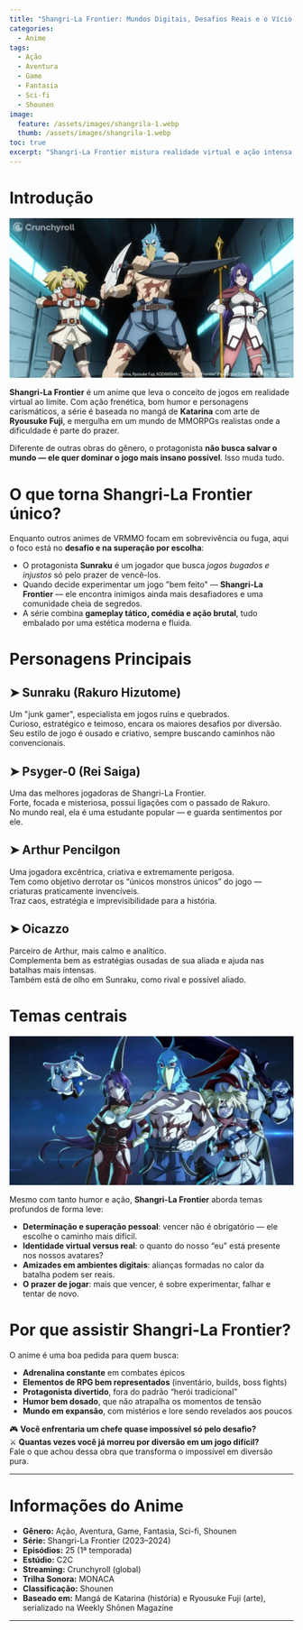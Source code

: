 ```yaml
---
title: "Shangri-La Frontier: Mundos Digitais, Desafios Reais e o Vício pelo Impossível"
categories:
  - Anime
tags:
  - Ação
  - Aventura
  - Game
  - Fantasia
  - Sci-fi
  - Shounen
image:
  feature: /assets/images/shangrila-1.webp
  thumb: /assets/images/shangrila-1.webp
toc: true
excerpt: "Shangri-La Frontier mistura realidade virtual e ação intensa em um mundo onde só os mais obstinados conseguem sobreviver — uma jornada de superação, vício e amizades forjadas no calor da batalha digital."
---
```


# Introdução

![Sunraku enfrentando desafios no mundo de Shangri-La Frontier.](/assets/images/shangrila-1.webp)

**Shangri-La Frontier** é um anime que leva o conceito de jogos em realidade virtual ao limite. Com ação frenética, bom humor e personagens carismáticos, a série é baseada no mangá de **Katarina** com arte de **Ryousuke Fuji**, e mergulha em um mundo de MMORPGs realistas onde a dificuldade é parte do prazer.

Diferente de outras obras do gênero, o protagonista **não busca salvar o mundo — ele quer dominar o jogo mais insano possível**. Isso muda tudo.

# O que torna Shangri-La Frontier único?

Enquanto outros animes de VRMMO focam em sobrevivência ou fuga, aqui o foco está no **desafio e na superação por escolha**:

- O protagonista **Sunraku** é um jogador que busca *jogos bugados e injustos* só pelo prazer de vencê-los.  
- Quando decide experimentar um jogo "bem feito" — **Shangri-La Frontier** — ele encontra inimigos ainda mais desafiadores e uma comunidade cheia de segredos.  
- A série combina **gameplay tático, comédia e ação brutal**, tudo embalado por uma estética moderna e fluida.

# Personagens Principais

## ➤ Sunraku (Rakuro Hizutome)  
Um "junk gamer", especialista em jogos ruins e quebrados.  
Curioso, estratégico e teimoso, encara os maiores desafios por diversão.  
Seu estilo de jogo é ousado e criativo, sempre buscando caminhos não convencionais.

## ➤ Psyger-0 (Rei Saiga)  
Uma das melhores jogadoras de Shangri-La Frontier.  
Forte, focada e misteriosa, possui ligações com o passado de Rakuro.  
No mundo real, ela é uma estudante popular — e guarda sentimentos por ele.

## ➤ Arthur Pencilgon  
Uma jogadora excêntrica, criativa e extremamente perigosa.  
Tem como objetivo derrotar os “únicos monstros únicos” do jogo — criaturas praticamente invencíveis.  
Traz caos, estratégia e imprevisibilidade para a história.

## ➤ Oicazzo  
Parceiro de Arthur, mais calmo e analítico.  
Complementa bem as estratégias ousadas de sua aliada e ajuda nas batalhas mais intensas.  
Também está de olho em Sunraku, como rival e possível aliado.

# Temas centrais

![Sunraku enfrentando uma criatura lendária no mundo digital.](/assets/images/shangrila-2.webp)

Mesmo com tanto humor e ação, **Shangri-La Frontier** aborda temas profundos de forma leve:

- **Determinação e superação pessoal**: vencer não é obrigatório — ele escolhe o caminho mais difícil.  
- **Identidade virtual versus real**: o quanto do nosso “eu” está presente nos nossos avatares?  
- **Amizades em ambientes digitais**: alianças formadas no calor da batalha podem ser reais.  
- **O prazer de jogar**: mais que vencer, é sobre experimentar, falhar e tentar de novo.

# Por que assistir Shangri-La Frontier?

O anime é uma boa pedida para quem busca:

- **Adrenalina constante** em combates épicos  
- **Elementos de RPG bem representados** (inventário, builds, boss fights)  
- **Protagonista divertido**, fora do padrão “herói tradicional”  
- **Humor bem dosado**, que não atrapalha os momentos de tensão  
- **Mundo em expansão**, com mistérios e lore sendo revelados aos poucos

🎮 **Você enfrentaria um chefe quase impossível só pelo desafio?**  
⚔️ **Quantas vezes você já morreu por diversão em um jogo difícil?**  
Fale o que achou dessa obra que transforma o impossível em diversão pura.

---

# Informações do Anime

- **Gênero:** Ação, Aventura, Game, Fantasia, Sci-fi, Shounen  
- **Série:** Shangri-La Frontier (2023–2024)  
- **Episódios:** 25 (1ª temporada)  
- **Estúdio:** C2C  
- **Streaming:** Crunchyroll (global)  
- **Trilha Sonora:** MONACA  
- **Classificação:** Shounen  
- **Baseado em:** Mangá de Katarina (história) e Ryousuke Fuji (arte), serializado na Weekly Shōnen Magazine  

---